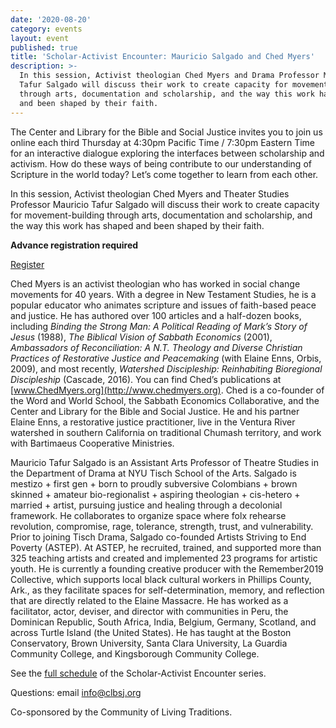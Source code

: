 ```yaml
---
date: '2020-08-20'
category: events
layout: event
published: true
title: 'Scholar-Activist Encounter: Mauricio Salgado and Ched Myers'
description: >-
  In this session, Activist theologian Ched Myers and Drama Professor Mauricio
  Tafur Salgado will discuss their work to create capacity for movement-building
  through arts, documentation and scholarship, and the way this work has shaped
  and been shaped by their faith.
---
```

The Center and Library for the Bible and Social Justice invites you to
join us online each third Thursday at 4:30pm Pacific Time / 7:30pm
Eastern Time for an interactive dialogue exploring the interfaces
between scholarship and activism. How do these ways of being contribute
to our understanding of Scripture in the world today? Let’s come
together to learn from each other.

In this session, Activist theologian Ched Myers and Theater Studies Professor
Mauricio Tafur Salgado will discuss their work to create capacity for
movement-building through arts, documentation and scholarship, and the
way this work has shaped and been shaped by their faith.

**Advance registration required**

<a class="primary donate button small" href="https://us02web.zoom.us/meeting/register/tZ0vf-CqqDgiE9NlF_62aFhkZv3h0OMprwYn">Register</a>

Ched Myers is an activist theologian who has worked in social change
movements for 40 years. With a degree in New Testament Studies, he is a
popular educator who animates scripture and issues of faith-based peace
and justice. He has authored over 100 articles and a half-dozen books,
including _Binding the Strong Man: A Political Reading of Mark’s Story of
Jesus_ (1988), _The Biblical Vision of Sabbath Economics_ (2001),
_Ambassadors of Reconciliation: A N.T. Theology and Diverse Christian
Practices of Restorative Justice and Peacemaking_ (with Elaine Enns,
Orbis, 2009), and most recently, _Watershed Discipleship: Reinhabiting
Bioregional Discipleship_ (Cascade, 2016). You can find Ched’s
publications at [www.ChedMyers.org](http://www.chedmyers.org).
Ched is a co-founder of the Word and
World School, the Sabbath Economics Collaborative, and the Center and
Library for the Bible and Social Justice. He and his partner Elaine
Enns, a restorative justice practitioner, live in the Ventura River
watershed in southern California on traditional Chumash territory, and
work with Bartimaeus Cooperative Ministries.

Mauricio Tafur Salgado is an Assistant Arts Professor of Theatre Studies
in the Department of Drama at NYU Tisch School of the Arts. Salgado is
mestizo + first gen + born to proudly subversive Colombians + brown
skinned + amateur bio-regionalist + aspiring theologian + cis-hetero +
married + artist, pursuing justice and healing through a decolonial
framework. He collaborates to organize space where folx rehearse
revolution, compromise, rage, tolerance, strength, trust, and
vulnerability. Prior to joining Tisch Drama, Salgado co-founded Artists
Striving to End Poverty (ASTEP). At ASTEP, he recruited, trained, and
supported more than 325 teaching artists and created and implemented 23
programs for artistic youth. He is currently a founding creative
producer with the Remember2019 Collective, which supports local black
cultural workers in Phillips County, Ark., as they facilitate spaces for
self-determination, memory, and reflection that are directly related to
the Elaine Massacre. He has worked as a facilitator, actor, deviser, and
director with communities in Peru, the Dominican Republic, South Africa,
India, Belgium, Germany, Scotland, and across Turtle Island (the United
States). He has taught at the Boston Conservatory, Brown University,
Santa Clara University, La Guardia Community College, and Kingsborough
Community College.

See the [full schedule](https://clbsj.org/news/2020/06/11/scholar-activist-encounters/)
of the Scholar-Activist Encounter series.

Questions: email [info@clbsj.org](mailto:info@clbsj.org)

Co-sponsored by the Community of Living Traditions.

